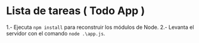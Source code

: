 # Lista de tareas ( Todo App )


1.- Ejecuta ```npm install``` para reconstruir los módulos de Node.
2.- Levanta el servidor con el comando ```node .\app.js```.
